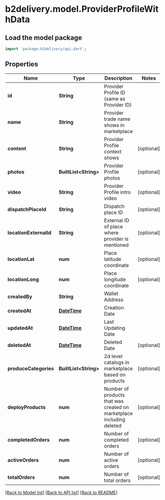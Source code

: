 # b2delivery.model.ProviderProfileWithData

## Load the model package
```dart
import 'package:b2delivery/api.dart';
```

## Properties
Name | Type | Description | Notes
------------ | ------------- | ------------- | -------------
**id** | **String** | Provider Profile ID (same as Provider ID) | 
**name** | **String** | Provider trade name shows in marketplace | 
**content** | **String** | Provider Profile context shows | [optional] 
**photos** | **BuiltList&lt;String&gt;** | Provider Profile photos | [optional] 
**video** | **String** | Provider Profile intro video | [optional] 
**dispatchPlaceId** | **String** | Dispatch place ID | [optional] 
**locationExternalId** | **String** | External ID of place where provider is mentioned | [optional] 
**locationLat** | **num** | Place latitude coordinate | [optional] 
**locationLong** | **num** | Place longitude coordinate | [optional] 
**createdBy** | **String** | Wallet Address | 
**createdAt** | [**DateTime**](DateTime.md) | Creation Date | 
**updatedAt** | [**DateTime**](DateTime.md) | Last Updating Date | 
**deletedAt** | [**DateTime**](DateTime.md) | Deleted Date | [optional] 
**produceCategories** | **BuiltList&lt;String&gt;** | 2d level catalogs in marketplace based on products | [optional] 
**deployProducts** | **num** | Number of products that was created on marketplace including deleted | [optional] 
**completedOrders** | **num** | Number of completed orders | [optional] 
**activeOrders** | **num** | Number of active orders | [optional] 
**totalOrders** | **num** | Number of total orders | [optional] 

[[Back to Model list]](../README.md#documentation-for-models) [[Back to API list]](../README.md#documentation-for-api-endpoints) [[Back to README]](../README.md)


